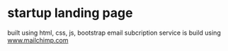 # startup landing page

built using html, css, js, bootstrap
email subcription service is build using www.mailchimp.com

